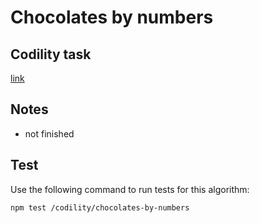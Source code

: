 # Chocolates by numbers

## Codility task
[link](https://app.codility.com/programmers/lessons/12-euclidean_algorithm/chocolates_by_numbers/)

## Notes 

- not finished

## Test

Use the following command to run tests for this algorithm:

```
npm test /codility/chocolates-by-numbers
```